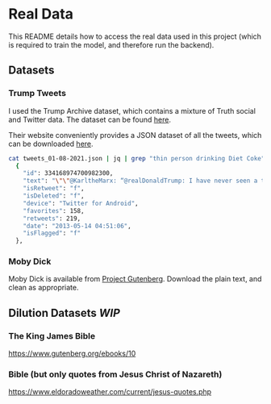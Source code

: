 # Real Data

This README details how to access the real data used in this project (which is required to train the model,
and therefore run the backend).

## Datasets

### Trump Tweets

I used the Trump Archive dataset, which contains a mixture of Truth social and Twitter data.
The dataset can be found [here](https://www.thetrumparchive.com/).

Their website conveniently provides a JSON dataset of all the tweets, which can be downloaded [here](https://drive.google.com/file/d/16wm-2NTKohhcA26w-kaWfhLIGwl_oX95/view).

```bash
cat tweets_01-08-2021.json | jq | grep "thin person drinking Diet Coke" -B 2 -A 8
  {
    "id": 334168974700982300,
    "text": "\"\"@KarltheMarx: “@realDonaldTrump: I have never seen a thin person drinking Diet Coke.”",
    "isRetweet": "f",
    "isDeleted": "f",
    "device": "Twitter for Android",
    "favorites": 158,
    "retweets": 219,
    "date": "2013-05-14 04:51:06",
    "isFlagged": "f"
  },
```




### Moby Dick

Moby Dick is available from [Project Gutenberg](https://www.gutenberg.org/ebooks/2701).
Download the plain text, and clean as appropriate.


## Dilution Datasets *WIP*

### The King James Bible
https://www.gutenberg.org/ebooks/10

### Bible (but only quotes from Jesus Christ of Nazareth)
https://www.eldoradoweather.com/current/jesus-quotes.php
